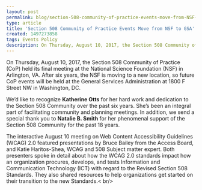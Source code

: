 ```yaml
---
layout: post
permalink: blog/section-508-community-of-practice-events-move-from-NSF-to-GSA/
type: article
title: 'Section 508 Community of Practice Events Move from NSF to GSA'
created: 1497273858
tags: Events Policy
description: On Thursday, August 10, 2017, the Section 508 Community of Practice (CoP) held its final meeting at the National Science Foundation (NSF) in Arlington, VA. After six years, the NSF is moving to a new location, so future CoP events will be held at the General Services Administration at 1800 F Street NW in Washington, DC.
---
```


On Thursday, August 10, 2017, the Section 508 Community of Practice (CoP) held its final meeting at the National Science Foundation (NSF) in Arlington, VA. After six years, the NSF is moving to a new location, so future CoP events will be held at the General Services Administration at 1800 F Street NW in Washington, DC.

We’d like to recognize **Katherine Otts** for her hard work and dedication to the Section 508 Community over the past six years. She’s been an integral part of facilitating community and planning meetings. In addition, we send a special thank you to **Natalie B. Smith** for her phenomenal support of the Section 508 Community for the past 18 years.

The interactive August 10 meeting on Web Content Accessibility Guidelines (WCAG) 2.0 featured presentations by Bruce Bailey from the Access Board, and Katie Haritos-Shea, WCAG and 508 Subject matter expert. Both presenters spoke in detail about how the WCAG 2.0 standards impact how an organization procures, develops, and tests Information and Communication Technology (ICT) with regard to the Revised Section 508 Standards. They also shared resources to help organizations get started on their transition to the new Standards.< br/>